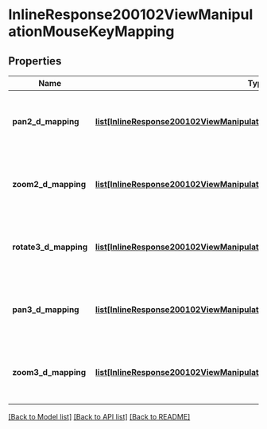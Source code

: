 # InlineResponse200102ViewManipulationMouseKeyMapping

## Properties
Name | Type | Description | Notes
------------ | ------------- | ------------- | -------------
**pan2_d_mapping** | [**list[InlineResponse200102ViewManipulationMouseKeyMappingPan2DMapping]**](InlineResponse200102ViewManipulationMouseKeyMappingPan2DMapping.md) | Array of sets of button and key presses that pan in 2D | [optional] 
**zoom2_d_mapping** | [**list[InlineResponse200102ViewManipulationMouseKeyMappingZoom2DMapping]**](InlineResponse200102ViewManipulationMouseKeyMappingZoom2DMapping.md) | Array of sets of button and key presses that zoom in 2D | [optional] 
**rotate3_d_mapping** | [**list[InlineResponse200102ViewManipulationMouseKeyMappingRotate3DMapping]**](InlineResponse200102ViewManipulationMouseKeyMappingRotate3DMapping.md) | Array of sets of button and key presses that rotate in 3D | [optional] 
**pan3_d_mapping** | [**list[InlineResponse200102ViewManipulationMouseKeyMappingPan3DMapping]**](InlineResponse200102ViewManipulationMouseKeyMappingPan3DMapping.md) | Array of sets of button and key presses that pan in 3D | [optional] 
**zoom3_d_mapping** | [**list[InlineResponse200102ViewManipulationMouseKeyMappingZoom3DMapping]**](InlineResponse200102ViewManipulationMouseKeyMappingZoom3DMapping.md) | Array of sets of button and key presses that zoom in 3D | [optional] 

[[Back to Model list]](../README.md#documentation-for-models) [[Back to API list]](../README.md#documentation-for-api-endpoints) [[Back to README]](../README.md)


